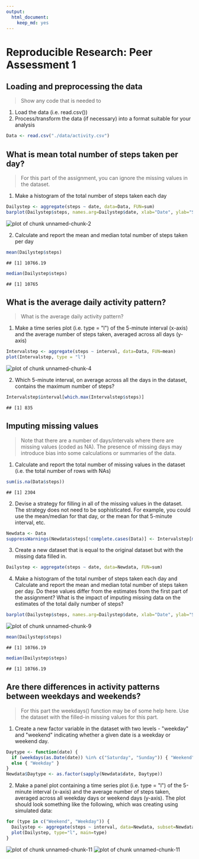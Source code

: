 ```yaml
---
output:
  html_document:
    keep_md: yes
---
```

# Reproducible Research: Peer Assessment 1

## Loading and preprocessing the data
>Show any code that is needed to

 1. Load the data (i.e. read.csv())
 2. Process/transform the data (if necessary) into a format suitable for your analysis
 

```r
Data <- read.csv("./data/activity.csv")
```

## What is mean total number of steps taken per day?
>For this part of the assignment, you can ignore the missing values in the dataset.

 1. Make a histogram of the total number of steps taken each day
 

```r
Dailystep <- aggregate(steps ~ date, data=Data, FUN=sum)
barplot(Dailystep$steps, names.arg=Dailystep$date, xlab="Date", ylab="Steps")
```

![plot of chunk unnamed-chunk-2](figure/unnamed-chunk-2-1.png) 

 2. Calculate and report the mean and median total number of steps taken per day


```r
mean(Dailystep$steps)
```

```
## [1] 10766.19
```

```r
median(Dailystep$steps)
```

```
## [1] 10765
```

## What is the average daily activity pattern?
>What is the average daily activity pattern?

 1. Make a time series plot (i.e. type = "l") of the 5-minute interval (x-axis) and the average number of steps taken, averaged across all days (y-axis)
 

```r
Intervalstep <- aggregate(steps ~ interval, data=Data, FUN=mean)
plot(Intervalstep, type = "l")
```

![plot of chunk unnamed-chunk-4](figure/unnamed-chunk-4-1.png) 

 2. Which 5-minute interval, on average across all the days in the dataset, contains the maximum number of steps?


```r
Intervalstep$interval[which.max(Intervalstep$steps)]
```

```
## [1] 835
```

## Imputing missing values
>Note that there are a number of days/intervals where there are missing values (coded as NA). The presence of missing days may introduce bias into some calculations or summaries of the data.
 
 1. Calculate and report the total number of missing values in the dataset (i.e. the total number of rows with NAs)


```r
sum(is.na(Data$steps))
```

```
## [1] 2304
```

 2. Devise a strategy for filling in all of the missing values in the dataset. The strategy does not need to be sophisticated. For example, you could use the mean/median for that day, or the mean for that 5-minute interval, etc.
 

```r
Newdata <- Data
suppressWarnings(Newdata$steps[!complete.cases(Data)] <- Intervalstep[match(Newdata$interval, Intervalstep$interval), "steps"])
```

 3. Create a new dataset that is equal to the original dataset but with the missing data filled in.


```r
Dailystep <- aggregate(steps ~ date, data=Newdata, FUN=sum)
```

 4. Make a histogram of the total number of steps taken each day and Calculate and report the mean and median total number of steps taken per day. Do these values differ from the estimates from the first part of the assignment? What is the impact of imputing missing data on the estimates of the total daily number of steps?
 

```r
barplot(Dailystep$steps, names.arg=Dailystep$date, xlab="Date", ylab="Steps")
```

![plot of chunk unnamed-chunk-9](figure/unnamed-chunk-9-1.png) 

```r
mean(Dailystep$steps)
```

```
## [1] 10766.19
```

```r
median(Dailystep$steps)
```

```
## [1] 10766.19
```
 
## Are there differences in activity patterns between weekdays and weekends?
>For this part the weekdays() function may be of some help here. Use the dataset with the filled-in missing values for this part.
 
 1. Create a new factor variable in the dataset with two levels - "weekday" and "weekend" indicating whether a given date is a weekday or weekend day.
 

```r
Daytype <- function(date) {
  if (weekdays(as.Date(date)) %in% c("Saturday", "Sunday")) { "Weekend" }
  else { "Weekday" }
}
Newdata$Daytype <- as.factor(sapply(Newdata$date, Daytype))
```
 
 2. Make a panel plot containing a time series plot (i.e. type = "l") of the 5-minute interval (x-axis) and the average number of steps taken, averaged across all weekday days or weekend days (y-axis). The plot should look something like the following, which was creating using simulated data:
 

```r
for (type in c("Weekend", "Weekday")) {
  Dailystep <- aggregate(steps ~ interval, data=Newdata, subset=Newdata$Daytype==type, FUN=mean)
  plot(Dailystep, type="l", main=type)
}
```

![plot of chunk unnamed-chunk-11](figure/unnamed-chunk-11-1.png) ![plot of chunk unnamed-chunk-11](figure/unnamed-chunk-11-2.png) 
 
 
 

